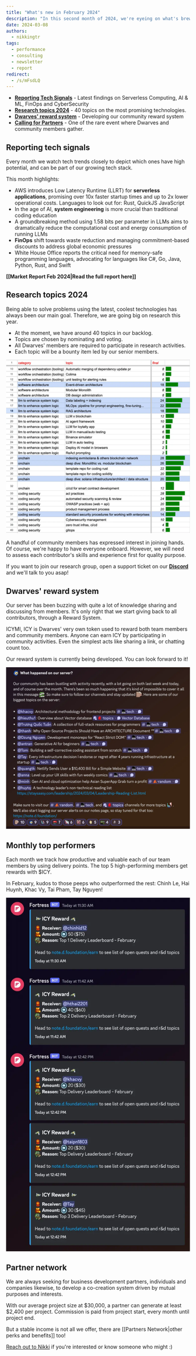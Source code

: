 ```yaml
---
title: "What's new in February 2024"
description: "In this second month of 2024, we're eyeing on what's brewing in the tech market, what's happening in our community and internally, the newest topics we're looking forward to researching and putting on the field, and expanding our partner network."
date: 2024-03-08
authors:
  - nikkingtr
tags:
  - performance
  - consulting
  - newsletter
  - report
redirect:
  - /s/mFsdLQ
---
```


- **[Reporting Tech Signals](#reporting-tech-signals)** - Latest findings on Serverless Computing, AI & ML, FinOps and CyberSecurity
- **[Research topics 2024](#research-topics-2024)** - 40 topics on the most promising technologies.
- **[Dwarves' reward system](#dwarves-reward-system)** - Developing our community reward system
- **[Calling for Partners](#partner-network)** - One of the rare event where Dwarves and community members gather.

## Reporting tech signals

Every month we watch tech trends closely to depict which ones have high potential, and can be part of our growing tech stack.

This month highlights:

- AWS introduces Low Latency Runtime (LLRT) for **serverless applications**, promising over 10x faster startup times and up to 2x lower operational costs. Languages to look out for: Rust, QuickJS JavaScript
- In the age of AI, **system engineering** is more crucial than traditional coding education
- A groundbreaking method using 1.58 bits per parameter in LLMs aims to dramatically reduce the computational cost and energy consumption of running LLMs
- **FinOps** shift towards waste reduction and managing commitment-based discounts to address global economic pressures
- White House Office reports the critical need for memory-safe programming languages, advocating for languages like C#, Go, Java, Python, Rust, and Swift

**[[Market Report Feb 2024|Read the full report here]]**

## Research topics 2024

Being able to solve problems using the latest, coolest technologies has always been our main goal. Therefore, we are going big on research this year.

- At the moment, we have around 40 topics in our backlog.
- Topics are chosen by nominating and voting.
- All Dwarves' members are required to participate in research activities.
- Each topic will be a bounty item led by our senior members.

![](assets/2024-whats-new-february_whats-new-february-2024-20240308101849109.webp)

A handful of community members has expressed interest in joining hands. Of course, we're happy to have everyone onboard. However, we will need to assess each contributor's skills and experience first for quality purpose.

If you want to join our research group, open a support ticket on our [**Discord**](https://discord.gg/dfoundation) and we'll talk to you asap!

## Dwarves' reward system

Our server has been buzzing with quite a lot of knowledge sharing and discussing from members. It's only right that we start giving back to all contributors, through a Reward System.

ICYMI, ICY is Dwarves' very own token used to reward both team members and community members. Anyone can earn ICY by participating in community activities. Even the simplest acts like sharing a link, or chatting count too.

Our reward system is currently being developed. You can look forward to it!

![](assets/2024-whats-new-february_whats-new-february-2024-20240308101902325.webp)

## Monthly top performers

Each month we track how productive and valuable each of our team members by using delivery points. The top 5 high-performing members get rewards with $ICY.

In February, kudos to those peeps who outperformed the rest: Chinh Le, Hai Huynh, Khac Vy, Tai Pham, Tay Nguyen!

![](assets/2024-whats-new-february_whats-new-february-2024-20240308101913942.webp)

## Partner network

We are always seeking for business development partners, individuals and companies likewise, to develop a co-creation system driven by mutual purposes and interests.

With our average project size at $30,000, a partner can generate at least $2,400 per project. Commission is paid from project start, every month until project end.

But a stable income is not all we offer, there are [[Partners Network|other perks and benefits]] too!

[Reach out to Nikki](mailto:nikki@d.foundation) if you're interested or know someone who might :)
